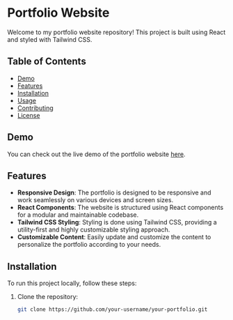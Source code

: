 # Portfolio Website

Welcome to my portfolio website repository! This project is built using React and styled with Tailwind CSS.

## Table of Contents

- [Demo](#demo)
- [Features](#features)
- [Installation](#installation)
- [Usage](#usage)
- [Contributing](#contributing)
- [License](#license)

## Demo

You can check out the live demo of the portfolio website [here]().

## Features

- **Responsive Design**: The portfolio is designed to be responsive and work seamlessly on various devices and screen sizes.
- **React Components**: The website is structured using React components for a modular and maintainable codebase.
- **Tailwind CSS Styling**: Styling is done using Tailwind CSS, providing a utility-first and highly customizable styling approach.
- **Customizable Content**: Easily update and customize the content to personalize the portfolio according to your needs.

## Installation

To run this project locally, follow these steps:

1. Clone the repository:

   ```bash
   git clone https://github.com/your-username/your-portfolio.git
